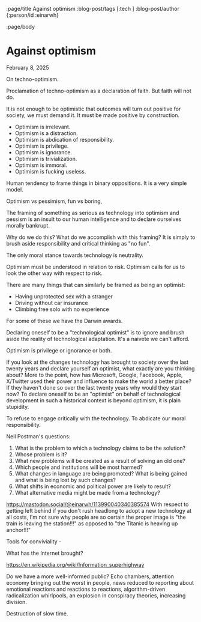 :page/title Against optimism
:blog-post/tags [:tech ]
:blog-post/author {:person/id :einarwh}

<!-- :blog-post/published #time/ldt "2014-12-27T00:00:00" -->

:page/body

# Against optimism

<p class="blog-post-date">February 8, 2025</p>

On techno-optimism.

Proclamation of techno-optimism as a declaration of faith. But faith will not do.

It is not enough to be optimistic that outcomes will turn out positive for society, we must demand it. It must be made positive by construction.

- Optimism is irrelevant.
- Optimism is a distraction.
- Optimism is abdication of responsibility.
- Optimism is privilege.
- Optimism is ignorance.
- Optimism is trivialization.
- Optimism is immoral.
- Optimism is fucking useless.

Human tendency to frame things in binary oppositions. It is a very simple model.

Optimism vs pessimism, fun vs boring,

The framing of something as serious as technology into optimism and pessism is an insult to our human intelligence and to declare ourselves morally bankrupt.

Why do we do this? What do we accomplish with this framing? It is simply to brush aside responsibility and critical thinking as "no fun".

The only moral stance towards technology is neutrality.

Optimism must be understood in relation to risk. Optimism calls for us to look the other way with respect to risk.

There are many things that can similarly be framed as being an optimist:

- Having unprotected sex with a stranger
- Driving without car insurance
- Climbing free solo with no experience

For some of these we have the Darwin awards.

Declaring oneself to be a "technological optimist" is to ignore and brush aside the reality of technological adaptation. It's a naivete we can't afford.

Optimism is privilege or ignorance or both.

If you look at the changes technology has brought to society over the last twenty years and declare yourself an optimist, what exactly are you thinking about? More to the point, how has Microsoft, Google, Facebook, Apple, X/Twitter used their power and influence to make the world a better place? If they haven't done so over the last twenty years why would they start now? To declare oneself to be an "optimist" on behalf of technological development in such a historical context is beyond optimism, it is plain stupidity.

To refuse to engage critically with the technology. To abdicate our moral responsibility.

Neil Postman's questions:

1. What is the problem to which a technology claims to be the solution?
2. Whose problem is it?
3. What new problems will be created as a result of solving an old one?
4. Which people and institutions will be most harmed?
5. What changes in language are being promoted? What is being gained and what is being lost by such changes?
6. What shifts in economic and political power are likely to result?
7. What alternative media might be made from a technology?

https://mastodon.social/@einarwh/113990040340385574
With respect to getting left behind if you don't rush headlong to adopt a new technology at all costs, I'm not sure why people are so certain the proper image is "the train is leaving the station!!!" as opposed to "the Titanic is heaving up anchor!!!"

Tools for conviviality -

What has the Internet brought?

https://en.wikipedia.org/wiki/Information_superhighway

Do we have a more well-informed public? Echo chambers, attention economy bringing out the worst in people, news reduced to reporting about emotional reactions and reactions to reactions, algorithm-driven radicalization whirlpools, an explosion in conspiracy theories, increasing division.

Destruction of slow time.
